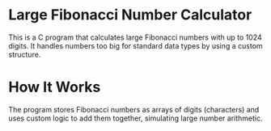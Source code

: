 # Large Fibonacci Number Calculator

This is a C program that calculates large Fibonacci numbers with up to 1024 digits. It handles numbers too big for standard data types by using a custom structure.
# How It Works
The program stores Fibonacci numbers as arrays of digits (characters) and uses custom logic to add them together, simulating large number arithmetic.
